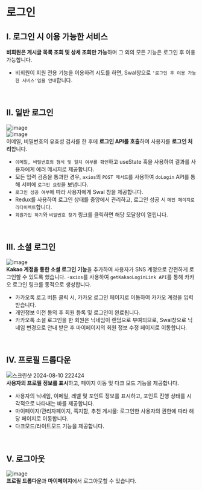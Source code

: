 # 로그인

## I. 로그인 시 이용 가능한 서비스
**비회원은 게시글 목록 조회 및 상세 조회만 가능**하며 그 외의 모든 기능은 로그인 후 이용 가능합니다.
- 비회원이 회원 전용 기능을 이용하려 시도를 하면, Swal창으로 `'로그인 후 이용 가능한 서비스'임을 안내`합니다. 
<br>

## II. 일반 로그인
![image](https://github.com/user-attachments/assets/cdbae27c-6309-484d-88f4-3805f31e7159)<br>
![image](https://github.com/user-attachments/assets/40cea9d1-b952-41a6-b265-e009b71789bd)<br>
이메일, 비밀번호의 유효성 검사를 한 후에 **로그인 API를 호출**하여 사용자를 **로그인 처리**합니다.
- `이메일, 비밀번호의 형식 및 일치 여부를 확인`하고 useState 훅을 사용하여 결과를 사용자에게 에러 메시지로 제공합니다.
- 모든 입력 검증을 통과한 경우, `axios`의 `POST 메서드`를 사용하여 `doLogin` API를 통해 서버에 `로그인 요청`을 보냅니다.
- `로그인 성공 여부`에 따라 사용자에게 Swal 창을 제공합니다.
- Redux를 사용하여 로그인 상태를 중앙에서 관리하고, 로그인 성공 시 `메인 페이지로 리다이렉트`합니다.
- `회원가입 하기`와 `비밀번호 찾기` 링크를 클릭하면 해당 모달창이 열립니다.
<br>

## III. 소셜 로그인
![image](https://github.com/user-attachments/assets/d863cd78-14af-408f-838c-4a51f66dba13)<br>
**Kakao 계정을 통한 소셜 로그인 기능**을 추가하여 사용자가 SNS 계정으로 간편하게 로그인할 수 있도록 했습니다.
-`axios`를 사용하여 `getKakaoLoginLink API`를 통해 카카오 로그인 링크를 동적으로 생성합니다.
- 카카오톡 로고 버튼 클릭 시, 카카오 로그인 페이지로 이동하여 카카오 계정을 입력받습니다.
- 개인정보 이전 동의 후 회원 등록 및 로그인이 완료됩니다.
- 카카오톡 소셜 로그인을 한 회원은 닉네임이 랜덤으로 부여되므로, Swal창으로 닉네임 변경으로 안내 받은 후 마이페이지의 회원 정보 수정 페이지로 이동합니다.
<br>

## IV. 프로필 드롭다운
![스크린샷 2024-08-10 222424](https://github.com/user-attachments/assets/476bb9bc-c479-44d8-ae2c-4f015a21b71b)<br>
**사용자의 프로필 정보를 표시**하고, 페이지 이동 및 다크 모드 기능을 제공합니다.
- 사용자의 닉네임, 이메일, 레벨 및 포인트 정보를 표시하고, 포인트 진행 상태를 시각적으로 나타내는 바를 제공합니다.
- 마이페이지/관리자페이지, 쪽지함, 추천 게시물: 로그인한 사용자의 권한에 따라 해당 페이지로 이동합니다.
- 다크모드/라이트모드 기능을 제공합니다.
<br>

## V. 로그아웃
![image](https://github.com/user-attachments/assets/07ad2156-f979-4727-85f3-66281da6046d)<br>
**프로필 드롭다운**과 **마이페이지**에서 로그아웃할 수 있습니다. 

